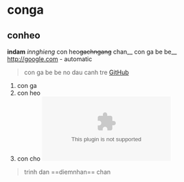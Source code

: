 # conga
## conheo
**indam**
*innghieng*
con heo~~gachngang~~ chan__
con ga be be__
http://google.com - automatic
> con ga be be 
> no dau canh tre
[GitHub](http://github.com)
1. con ga
2. con heo
3. con cho
![youtube](www.youtube.com)
> trinh dan
==diemnhan==
chan

